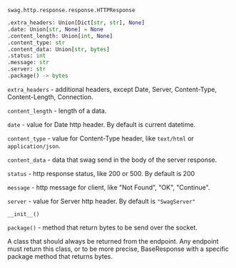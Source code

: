 ``swag.http.response.response.HTTPResponse``
```python
.extra_headers: Union[Dict[str, str], None]
.date: Union[str, None] = None
.content_length: Union[int, None]
.content_type: str
.content_data: Union[str, bytes]
.status: int
.message: str
.server: str
.package() -> bytes
```

``extra_headers`` - additional headers, except Date, Server, Content-Type, Content-Length, Connection.

``content_length`` - length of a data.

``date`` - value for Date http header. By default is current datetime.

``content_type`` - value for Content-Type header, like ``text/html`` or ``application/json``.

``content_data`` - data that swag send in the body of the server response.

``status`` - http response status, like 200 or 500. By default is 200

``message`` - http message for client, like "Not Found", "OK", "Continue".

``server`` - value for Server http header. By default is ``"SwagServer"``

``__init__()``


``package()`` - method that return bytes to be send over the socket.


A class that should always be returned from the endpoint.
Any endpoint must return this class, or to be more precise, 
BaseResponse with a specific package method that returns bytes.
